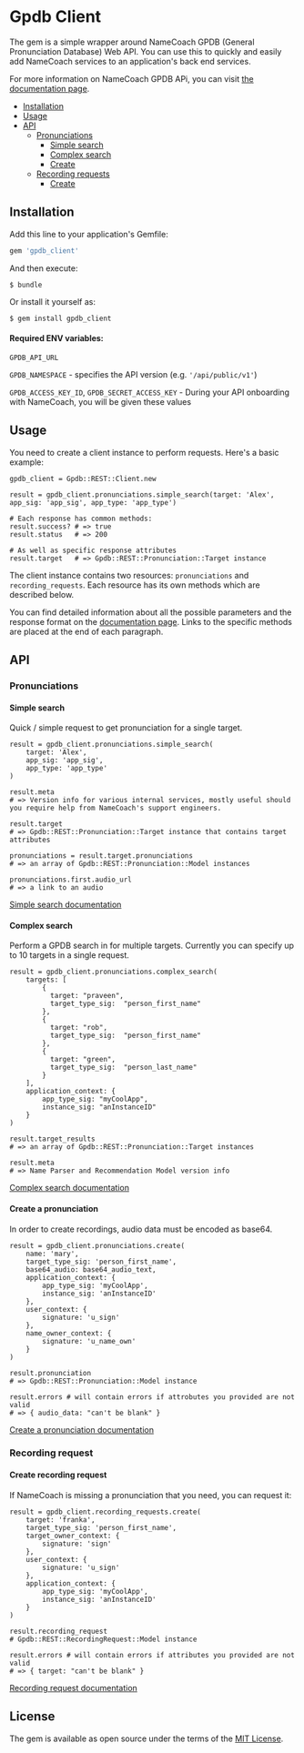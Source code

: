 # Gpdb Client

The gem is a simple wrapper around NameCoach GPDB (General Pronunciation Database) Web API.
You can use this to quickly and easily add NameCoach services to an application's back end services. 

For more information on NameCoach GPDB APi, you can visit [the documentation page](https://namecoachgpdb.docs.apiary.io/#).

- [Installation](#installation)
- [Usage](#usage)
- [API](#api)
  - [Pronunciations](#pronunciations)
    - [Simple search](#simple-search)
    - [Complex search](#complex-search)
    - [Create](#create-a-pronunciation)
  - [Recording requests](#recording-request)
    - [Create](#create-recording-request)

## Installation

Add this line to your application's Gemfile:

```ruby
gem 'gpdb_client'
```

And then execute:

    $ bundle

Or install it yourself as:

    $ gem install gpdb_client

#### Required ENV variables:

`GPDB_API_URL`

`GPDB_NAMESPACE` - specifies the API version (e.g. `'/api/public/v1'`)

`GPDB_ACCESS_KEY_ID`, `GPDB_SECRET_ACCESS_KEY` - 
During your API onboarding with NameCoach, you will be given these values

## Usage

You need to create a client instance to perform requests. Here's a basic example:

    gpdb_client = Gpdb::REST::Client.new
    
    result = gpdb_client.pronunciations.simple_search(target: 'Alex', app_sig: 'app_sig', app_type: 'app_type')

    # Each response has common methods:
    result.success? # => true
    result.status   # => 200
    
    # As well as specific response attributes
    result.target   # => Gpdb::REST::Pronunciation::Target instance


The client instance contains two resources: `pronunciations` and `recording_requests`.
Each resource has its own methods which are described below. 

You can find detailed information about all the possible parameters and the response format
on the [documentation page](https://namecoachgpdb.docs.apiary.io/#).
Links to the specific methods are placed at the end of each paragraph.

## API

### Pronunciations

#### Simple search

Quick / simple request to get pronunciation for a single target.

    result = gpdb_client.pronunciations.simple_search(
        target: 'Alex',
        app_sig: 'app_sig',
        app_type: 'app_type'
    )
    
    result.meta
    # => Version info for various internal services, mostly useful should you require help from NameCoach's support engineers.
    
    result.target
    # => Gpdb::REST::Pronunciation::Target instance that contains target attributes
    
    pronunciations = result.target.pronunciations
    # => an array of Gpdb::REST::Pronunciation::Model instances
    
    pronunciations.first.audio_url
    # => a link to an audio
    
[Simple search documentation](https://namecoachgpdb.docs.apiary.io/#reference/pronunciations/simple-search/simple-search)

#### Complex search

Perform a GPDB search in for multiple targets.  Currently you can specify up to 10 targets in a single request.

    result = gpdb_client.pronunciations.complex_search(
        targets: [
            {
              target: "praveen",
              target_type_sig:  "person_first_name"
            },
            {
              target: "rob",
              target_type_sig:  "person_first_name"
            },
            {
              target: "green",
              target_type_sig:  "person_last_name"
            }
        ],
        application_context: {
            app_type_sig: "myCoolApp",
            instance_sig: "anInstanceID"
        }
    )
    
    result.target_results
    # => an array of Gpdb::REST::Pronunciation::Target instances
    
    result.meta
    # => Name Parser and Recommendation Model version info
    
[Complex search documentation](https://namecoachgpdb.docs.apiary.io/#reference/pronunciations/complex-search/complex-search)

#### Create a pronunciation

In order to create recordings, audio data must be encoded as base64.

    result = gpdb_client.pronunciations.create(
        name: 'mary',
        target_type_sig: 'person_first_name',
        base64_audio: base64_audio_text,
        application_context: {
            app_type_sig: 'myCoolApp',
            instance_sig: 'anInstanceID'
        },
        user_context: {
            signature: 'u_sign'
        },
        name_owner_context: {
            signature: 'u_name_own'
        }
    )
    
    result.pronunciation
    # => Gpdb::REST::Pronunciation::Model instance
    
    result.errors # will contain errors if attrobutes you provided are not valid
    # => { audio_data: "can't be blank" }

[Create a pronunciation documentation](https://namecoachgpdb.docs.apiary.io/#reference/pronunciations/create-a-pronunciation/create-a-pronunciation)

### Recording request

#### Create recording request

If NameCoach is missing a pronunciation that you need, you can request it:

    result = gpdb_client.recording_requests.create(
        target: 'franka',
        target_type_sig: 'person_first_name',
        target_owner_context: {
            signature: 'sign'
        },
        user_context: {
            signature: 'u_sign'
        },
        application_context: {
            app_type_sig: 'myCoolApp',
            instance_sig: 'anInstanceID'
        }
    )
    
    result.recording_request
    # Gpdb::REST::RecordingRequest::Model instance
    
    result.errors # will contain errors if attributes you provided are not valid
    # => { target: "can't be blank" }

[Recording request documentation](https://namecoachgpdb.docs.apiary.io/#reference/recording-requests/recording-requests/recording-requests)

## License

The gem is available as open source under the terms of the [MIT License](https://opensource.org/licenses/MIT).
